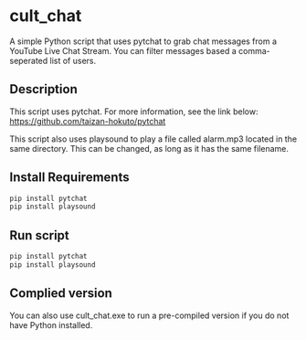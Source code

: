cult_chat
=======

A simple Python script that uses pytchat to grab chat messages from a YouTube Live Chat Stream. You can filter messages based
a comma-seperated list of users.

## Description
This script uses pytchat. For more information, see the link below:
https://github.com/taizan-hokuto/pytchat

This script also uses playsound to play a file called alarm.mp3 located in the same directory. This can be changed, as
long as it has the same filename.

## Install Requirements
```python
pip install pytchat
pip install playsound
```

## Run script
```python
pip install pytchat
pip install playsound
```

## Complied version
You can also use cult_chat.exe to run a pre-compiled version if you do not have Python installed.